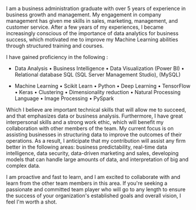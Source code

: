 I am a business administration graduate with over 5 years of experience in business growth and management. My engagement in company management has given me skills in sales, marketing, management, and customer service. After a few years of my experiences, I became increasingly conscious of the importance of data analytics for business success, which motivated me to improve my Machine Learning abilities through structured training and courses.
 
I have gained proficiency in the following :

* Data Analysis
• Business Intelligence
• Data Visualization (Power BI)
• Relational database SQL (SQL Server Management Studio), (MySQL)

* Machine Learning 
• Scikit Learn
• Python
• Deep Learning
• TensorFlow
• Keras
• Clustering
• Dimensionality reduction
• Natural Processing Language
• Image Processing
• PySpark

Which I believe are important technical skills that will allow me to succeed, and that emphasizes data or business analysis. Furthermore, I have great interpersonal skills and a strong work ethic, which will benefit my collaboration with other members of the team.
My current focus is on assisting businesses in structuring data to improve the outcomes of their operations. As a result, I anticipate that my contribution will assist any firm better in the following areas: business predictability, real-time data intelligence, data security, data-driven marketing and sales, developing models that can handle large amounts of data, and interpretation of big and complex data.
 
I am proactive and fast to learn, and I am excited to collaborate with and learn from the other team members in this area. If you're seeking a passionate and committed team player who will go to any length to ensure the success of your organization's established goals and overall vision, I feel I'm worth a shot.
 
